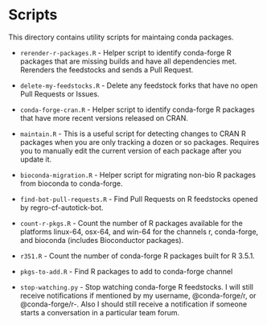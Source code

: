 # Scripts

This directory contains utility scripts for maintaing conda packages.

* `rerender-r-packages.R` - Helper script to identify conda-forge R packages
that are missing builds and have all dependencies met. Rerenders the feedstocks
and sends a Pull Request.

* `delete-my-feedstocks.R` - Delete any feedstock forks that have no open Pull
Requests or Issues.

* `conda-forge-cran.R` - Helper script to identify conda-forge R
 packages that have more recent versions released on CRAN.

* `maintain.R` - This is a useful script for detecting changes to CRAN
  R packages when you are only tracking a dozen or so
  packages. Requires you to manually edit the current version of each
  package after you update it.

* `bioconda-migration.R` - Helper script for migrating non-bio R
  packages from bioconda to conda-forge.

* `find-bot-pull-requests.R` - Find Pull Requests on R feedstocks opened by
  regro-cf-autotick-bot.

* `count-r-pkgs.R` - Count the number of R packages available for the platforms
  linux-64, osx-64, and win-64 for the channels r, conda-forge, and bioconda
  (includes Bioconductor packages).

* `r351.R` - Count the number of conda-forge R packages built for R 3.5.1.

* `pkgs-to-add.R` - Find R packages to add to conda-forge channel

* `stop-watching.py` - Stop watching conda-forge R feedstocks. I will still
  receive notifications if mentioned by my username, @conda-forge/r, or
  @conda-forge/r-<pkg>. Also I should still receive a notification if someone
  starts a conversation in a particular team forum.
